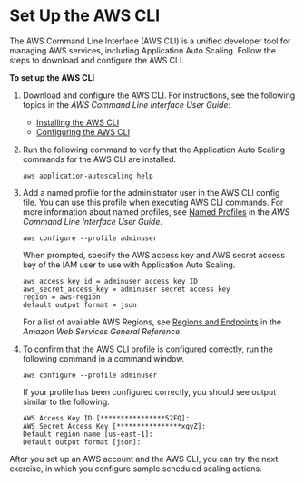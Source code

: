 # Set Up the AWS CLI<a name="setup-awscli"></a>

The AWS Command Line Interface \(AWS CLI\) is a unified developer tool for managing AWS services, including Application Auto Scaling\. Follow the steps to download and configure the AWS CLI\.

**To set up the AWS CLI**

1. Download and configure the AWS CLI\. For instructions, see the following topics in the *AWS Command Line Interface User Guide*: 
   + [Installing the AWS CLI](https://docs.aws.amazon.com/cli/latest/userguide/cli-chap-getting-set-up.html)
   + [Configuring the AWS CLI](https://docs.aws.amazon.com/cli/latest/userguide/cli-chap-getting-started.html)

1. Run the following command to verify that the Application Auto Scaling commands for the AWS CLI are installed\.

   ```
   aws application-autoscaling help
   ```

1. Add a named profile for the administrator user in the AWS CLI config file\. You can use this profile when executing AWS CLI commands\. For more information about named profiles, see [Named Profiles](https://docs.aws.amazon.com/cli/latest/userguide/cli-configure-profiles.html) in the *AWS Command Line Interface User Guide*\.

   ```
   aws configure --profile adminuser
   ```

   When prompted, specify the AWS access key and AWS secret access key of the IAM user to use with Application Auto Scaling\.

   ```
   aws_access_key_id = adminuser access key ID
   aws_secret_access_key = adminuser secret access key
   region = aws-region
   default output format = json
   ```

   For a list of available AWS Regions, see [Regions and Endpoints](https://docs.aws.amazon.com/general/latest/gr/rande.html) in the *Amazon Web Services General Reference*\.

1. To confirm that the AWS CLI profile is configured correctly, run the following command in a command window\.

   ```
   aws configure --profile adminuser
   ```

   If your profile has been configured correctly, you should see output similar to the following\.

   ```
   AWS Access Key ID [****************52FQ]: 
   AWS Secret Access Key [****************xgyZ]: 
   Default region name [us-east-1]: 
   Default output format [json]:
   ```

After you set up an AWS account and the AWS CLI, you can try the next exercise, in which you configure sample scheduled scaling actions\. 